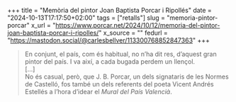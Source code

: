 +++
title = "Memòria del pintor Joan Baptista Porcar i Ripollés"
date = "2024-10-13T17:17:50+02:00"
tags = ["retalls"]
slug = "memoria-pintor-porcar"
x_url = "https://www.porcar.net/2024/10/12/memoria-del-pintor-joan-baptista-porcar-i-ripolles/"
x_source = ""
fedurl = "https://mastodon.social/@carlesbellver/113300768852847363"
+++

> En conjunt, el país, com és habitual, no n’ha dit res, d’aquest gran pintor del país. I va així, a cada bugada perdem un llençol.  
> \[…]  
> No és casual, però, que J. B. Porcar, un dels signataris de les Normes de Castelló, fos també un dels referents del poeta Vicent Andrés Estellés a l’hora d’idear el *Mural del País Valencià*.